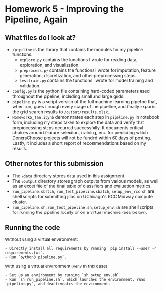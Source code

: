 # Homework 5 - Improving the Pipeline, Again

## What files do I look at?
- `/pipeline` is the library that contains the modules for my pipeline functions.
    - `explore.py` contains the functions I wrote for reading data, exploration, and visualization.
    - `preprocess.py` contains the functions I wrote for imputation, feature generation, discretization, and other preprocessing steps.
    - `testtrain.py` contains the functions I wrote for model training and validation.
- `config.py` is the python file containing hard-coded parameters used throughout the pipeline, including small and large grids.
- `pipeline.py` is a script version of the full machine learning pipeline that, when run, goes through every stage of the pipeline, and finally exports the grid search results to `/output/results.xlsx`.
- `Homework5_Tan.ipynb` demonstrates each step in `pipeline.py` in notebook form, including my steps taken to explore the data and verify that preprocessing steps occurred successfully. It documents critical choices around feature selection, training, etc. for predicting which DonorsChoose projects will not be funded within 60 days of posting. Lastly, it includes a short report of recommendations based on my results.

## Other notes for this submission
- The `/data` directory stores data used in this assignment.
- The `/output` directory stores graph outputs from various models, as well as an excel file of the final table of classifiers and evaluation metrics.
- `run_pipeline.sbatch`, `run_test_pipeline.sbatch`, `setup_env_rcc.sh` are shell scripts for submitting jobs on UChicago's RCC Midway compute cluster.
- `run_pipeline.sh`, `run_test_pipeline.sh`, `setup_env.sh` are shell scripts for running the pipeline locally or on a virtual machine (see below).

## Running the code

Without using a virtual environment:

    - Directly install all requirements by running `pip install --user -r requirements.txt`.
    - Run `python3 pipeline.py`.

With using a virtual environment (`venv` in this case)

    - Set up an environment by running `sh setup_env.sh`.
    - Run `sh run_pipeline.sh`, which launches the environment, runs `pipeline.py`, and deactiveates the environment.
